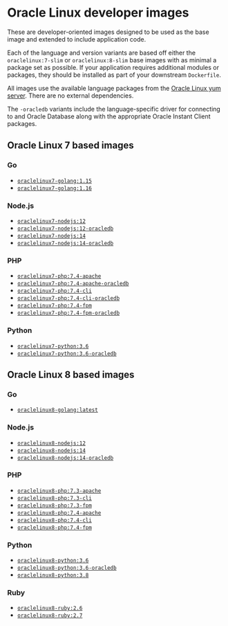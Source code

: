 # Oracle Linux developer images

These are developer-oriented images designed to be used as the base image and
extended to include application code.

Each of the language and version variants are based off either the
`oraclelinux:7-slim` or `oraclelinux:8-slim` base images with as minimal a
package set as possible. If your application requires additional modules or
packages, they should be installed as part of your downstream `Dockerfile`.

All images use the available language packages from the
[Oracle Linux yum server](https://yum.oracle.com). There are no external
dependencies.

The `-oracledb` variants include the language-specific driver for connecting to
and Oracle Database along with the appropriate Oracle Instant Client packages.

## Oracle Linux 7 based images

### Go

* [`oraclelinux7-golang:1.15`](oraclelinux7/golang/1.16/Dockerfile)
* [`oraclelinux7-golang:1.16`](oraclelinux7/golang/1.15/Dockerfile)

### Node.js

* [`oraclelinux7-nodejs:12`](oraclelinux7/nodejs/12/Dockerfile)
* [`oraclelinux7-nodejs:12-oracledb`](oraclelinux7/nodejs/12-oracledb/Dockerfile)
* [`oraclelinux7-nodejs:14`](oraclelinux7/nodejs/14/Dockerfile)
* [`oraclelinux7-nodejs:14-oracledb`](oraclelinux7/nodejs/14-oracledb/Dockerfile)

### PHP

* [`oraclelinux7-php:7.4-apache`](oraclelinux7/php/7.4-apache/Dockerfile)
* [`oraclelinux7-php:7.4-apache-oracledb`](oraclelinux7/php/7.4-apache-oracledb/Dockerfile)
* [`oraclelinux7-php:7.4-cli`](oraclelinux7/php/7.4-cli/Dockerfile)
* [`oraclelinux7-php:7.4-cli-oracledb`](oraclelinux7/php/7.4-cli-oracledb/Dockerfile)
* [`oraclelinux7-php:7.4-fpm`](oraclelinux7/php/7.4-fpm/Dockerfile)
* [`oraclelinux7-php:7.4-fpm-oracledb`](oraclelinux7/php/7.4-fpm-oracledb/Dockerfile)

### Python

* [`oraclelinux7-python:3.6`](oraclelinux7/python/3.6/Dockerfile)
* [`oraclelinux7-python:3.6-oracledb`](oraclelinux7/python/3.6-oracledb/Dockerfile)

## Oracle Linux 8 based images

### Go

* [`oraclelinux8-golang:latest`](oraclelinux8/golang/latest/Dockerfile)

### Node.js

* [`oraclelinux8-nodejs:12`](oraclelinux8/nodejs/12/Dockerfile)
* [`oraclelinux8-nodejs:14`](oraclelinux8/nodejs/14/Dockerfile)
* [`oraclelinux8-nodejs:14-oracledb`](oraclelinux8/nodejs/14-oracledb/Dockerfile)

### PHP

* [`oraclelinux8-php:7.3-apache`](oraclelinux8/php/7.3-apache/Dockerfile)
* [`oraclelinux8-php:7.3-cli`](oraclelinux8/php/7.3-cli/Dockerfile)
* [`oraclelinux8-php:7.3-fpm`](oraclelinux8/php/7.3-fpm/Dockerfile)
* [`oraclelinux8-php:7.4-apache`](oraclelinux8/php/7.4-apache/Dockerfile)
* [`oraclelinux8-php:7.4-cli`](oraclelinux8/php/7.4-cli/Dockerfile)
* [`oraclelinux8-php:7.4-fpm`](oraclelinux8/php/7.4-fpm/Dockerfile)


### Python

* [`oraclelinux8-python:3.6`](oraclelinux8/python/3.6/Dockerfile)
* [`oraclelinux8-python:3.6-oracledb`](oraclelinux8/python/3.6-oracledb/Dockerfile)
* [`oraclelinux8-python:3.8`](oraclelinux8/python/3.8/Dockerfile)

### Ruby

* [`oraclelinux8-ruby:2.6`](oraclelinux8/ruby/2.6/Dockerfile)
* [`oraclelinux8-ruby:2.7`](oraclelinux8/ruby/2.7/Dockerfile)
